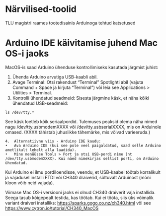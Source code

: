 # Närvilised-toolid
TLU magistri raames tootedisainis Arduinoga tehtud katsetused

# Arduino IDE käivitamise juhend Mac OS-i jaoks
MacOS-is saad Arduino ühenduse kontrollimiseks kasutada järgmist juhist:
1.	Ühenda Arduino arvutiga USB-kaabli abil.
2.	Avage Terminal: Otsi rakendust “Terminal” Spotlighti abil (vajuta Command + Space ja kirjuta “Terminal”) või leia see Applications > Utilities > Terminal.
3.	Kontrolli ühendatud seadmeid: Sisesta järgmine käsk, et näha kõiki ühendatud USB-seadmeid:

`ls /dev/tty.*`

See käsk loetleb kõik seriaalpordid. Tulemuses peaksid olema näha nimed nagu /dev/tty.usbmodemXXXX või /dev/tty.usbserialXXXX, mis on Arduinole omased. (XXXX tähistab juhuslikke tähemärke, mis võivad varieeruda.)

	4.	Alternatiivne viis - Arduino IDE kaudu:
	•	Ava Arduino IDE (kui see pole veel paigaldatud, saad selle Arduino ametlikult lehelt alla laadida).
	•	Mine menüüsse Tools > Port ja otsi USB-pordi nime (nt /dev/tty.usbmodemXXXX). Kui näed nimekirjas sellist porti, on Arduino ühendatud.

Kui Arduino ei ilmu pordiloendisse, veendu, et USB-kaabel töötab korralikult ja vajadusel installi FTDI või CH340 draiverid, sõltuvalt Arduinost (mõni kloon võib neid vajada).

Viimase Mac OS-i versiooni jaoks ei olnud CH340 draiverit vaja installida. Seega tasub kõigepealt testida, kas töötab. Kui ei tööta, siis üks võimalik variant draiveri installiks: https://sparks.gogo.co.nz/ch340.html või see https://www.cytron.io/tutorial/CH340_MacOS



